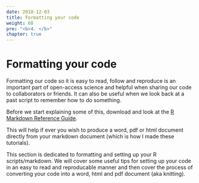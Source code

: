 ```yaml
---
date: 2018-12-03
title: Formatting your code
weight: 60
pre: "<b>4. </b>"
chapter: true
---
```

# Formatting your code

Formatting our code so it is easy to read, follow and reproduce is an important part of open-access science and helpful when sharing our code to collaborators or friends. It can also be useful when we look back at a past script to remember how to do something.  

Before we start explaining some of this, download and look at the [R Markdown Reference Guide](https://www.rstudio.com/wp-content/uploads/2015/03/rmarkdown-reference.pdf).  

This will help if ever you wish to produce a word, pdf or html document directly from your markdown document (which is how I made these tutorials).  

This section is dedicated to formatting and setting up your R scripts/markdown. We will cover some useful tips for setting up your code in an easy to read and reproducable manner and then cover the process of converting your code into a word, html and pdf document (aka knitting). 
